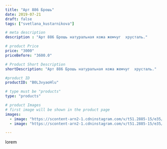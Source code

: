 ```yaml
---
title: "Арт 886 Брошь"
date: 2019-07-21
draft: false
tags: ["svetlana_kustarnikova"]

# meta description
description : "Арт 886 Брошь натуральная кожа жемчуг  хрусталь."

# product Price
price: "3000"
priceBefore: "3600.0"

# Product Short Description
shortDescription: "Арт 886 Брошь натуральная кожа жемчуг  хрусталь."

#product ID
productID: "B0L3vyaoHlu"

# type must be "products"
type: "products"

# product Images
# first image will be shown in the product page
images:
  - image: "https://scontent-arn2-1.cdninstagram.com/v/t51.2885-15/e35/p1080x1080/66069617_2375665669376733_1993516881808344370_n.jpg?tp=1&_nc_ht=scontent-arn2-1.cdninstagram.com&_nc_cat=109&_nc_ohc=0lnL8lJPN-UAX-haR0i&oh=349cc9ffdddbcb4eb4c253586fe5ed63&oe=606C4F6D&ig_cache_key=MjA5MzAxMTYyMjYzODUwODA2OQ%3D%3D.2"
  - image: "https://scontent-arn2-1.cdninstagram.com/v/t51.2885-15/e35/p1080x1080/66421604_141890780243410_7888075128382365793_n.jpg?tp=1&_nc_ht=scontent-arn2-1.cdninstagram.com&_nc_cat=110&_nc_ohc=zPQgRyOcuJ4AX8GFRJJ&oh=d60d22030418f4842596144c8125f2c9&oe=606A9DBD&ig_cache_key=MjA5MzAxMTYyMjYyMTc5MDgzOA%3D%3D.2"

---
```

lorem
